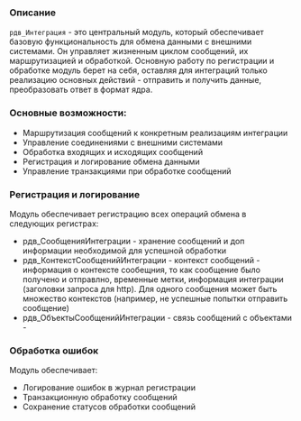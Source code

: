 ### Описание

`рдв_Интеграция` -  это центральный модуль, который обеспечивает базовую функциональность для обмена данными с внешними системами. Он управляет жизненным циклом сообщений, их маршрутизацией и обработкой. Основную работу по регистрации и обработке модуль берет на себя, оставляя для интеграций только реализацию основных действий - отправить и получить данные, преобразовать ответ в формат ядра.
### Основные возможности:

-   Маршрутизация сообщений к конкретным реализациям интеграции
-   Управление соединениями с внешними системами
-   Обработка входящих и исходящих сообщений
-   Регистрация и логирование обмена данными
-   Управление транзакциями при обработке сообщений

### Регистрация и логирование

Модуль обеспечивает регистрацию всех операций обмена в следующих регистрах:

-   рдв\_СообщенияИнтеграции - хранение сообщений и доп информации необходимой для успешной обработки
-   рдв\_КонтекстСообщенийИнтеграции - контекст сообщений - информация о контексте сообещния, то как сообщение было получено и отправлно, временные метки, информация интеграции (заголовки запроса для http). Для одного сообщения может быть множество контекстов (например, не успешные попытки отправить сообщение)
-   рдв\_ОбъектыСообщенийИнтеграции - связь сообщений с объектами - 

### Обработка ошибок

Модуль обеспечивает:
-   Логирование ошибок в журнал регистрации
-   Транзакционную обработку сообщений
-   Сохранение статусов обработки сообщений

